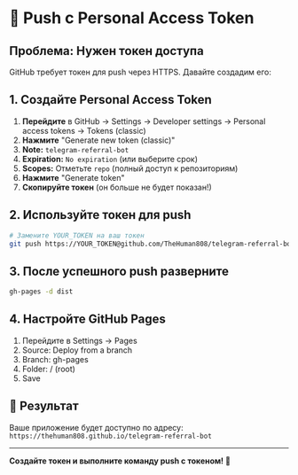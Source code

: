 # 🔐 Push с Personal Access Token

## Проблема: Нужен токен доступа

GitHub требует токен для push через HTTPS. Давайте создадим его:

## 1. Создайте Personal Access Token

1. **Перейдите** в GitHub → Settings → Developer settings → Personal access tokens → Tokens (classic)
2. **Нажмите** "Generate new token (classic)"
3. **Note:** `telegram-referral-bot`
4. **Expiration:** `No expiration` (или выберите срок)
5. **Scopes:** Отметьте `repo` (полный доступ к репозиториям)
6. **Нажмите** "Generate token"
7. **Скопируйте токен** (он больше не будет показан!)

## 2. Используйте токен для push

```bash
# Замените YOUR_TOKEN на ваш токен
git push https://YOUR_TOKEN@github.com/TheHuman808/telegram-referral-bot.git main
```

## 3. После успешного push разверните

```bash
gh-pages -d dist
```

## 4. Настройте GitHub Pages

1. Перейдите в Settings → Pages
2. Source: Deploy from a branch
3. Branch: gh-pages
4. Folder: / (root)
5. Save

## 🎯 Результат

Ваше приложение будет доступно по адресу:
`https://thehuman808.github.io/telegram-referral-bot`

---

**Создайте токен и выполните команду push с токеном! 🔐**
